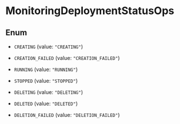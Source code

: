 

# MonitoringDeploymentStatusOps

## Enum


* `CREATING` (value: `"CREATING"`)

* `CREATION_FAILED` (value: `"CREATION_FAILED"`)

* `RUNNING` (value: `"RUNNING"`)

* `STOPPED` (value: `"STOPPED"`)

* `DELETING` (value: `"DELETING"`)

* `DELETED` (value: `"DELETED"`)

* `DELETION_FAILED` (value: `"DELETION_FAILED"`)



